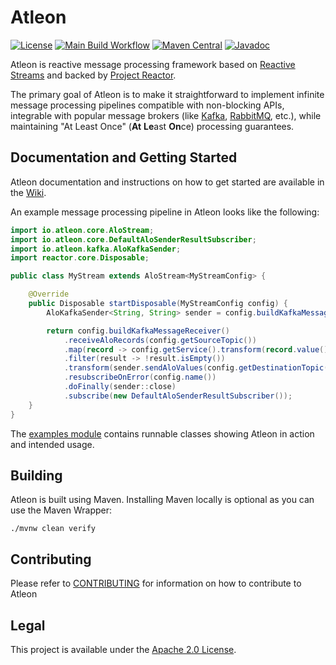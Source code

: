 # Atleon
[![License](https://img.shields.io/badge/License-Apache%202.0-blue.svg)](https://opensource.org/licenses/Apache-2.0)
[![Main Build Workflow](https://github.com/atleon/atleon/actions/workflows/build.yml/badge.svg?branch=main)](https://github.com/atleon/atleon/actions/workflows/build.yml)
[![Maven Central](https://maven-badges.herokuapp.com/maven-central/io.atleon/atleon-core/badge.svg?style=plastic)](https://mvnrepository.com/artifact/io.atleon)
[![Javadoc](https://javadoc.io/badge2/io.atleon/atleon-core/javadoc.svg)](https://javadoc.io/doc/io.atleon/atleon-core)

Atleon is reactive message processing framework based on [Reactive Streams](https://www.reactive-streams.org/) and backed by [Project Reactor](https://projectreactor.io/).

The primary goal of Atleon is to make it straightforward to implement infinite message processing pipelines compatible with non-blocking APIs, integrable with popular message brokers (like [Kafka](https://kafka.apache.org/), [RabbitMQ](https://www.rabbitmq.com/), etc.), while maintaining "At Least Once" (**At** **Le**ast **On**ce) processing guarantees.


## Documentation and Getting Started
Atleon documentation and instructions on how to get started are available in the [Wiki](../../wiki).

An example message processing pipeline in Atleon looks like the following:

```java
import io.atleon.core.AloStream;
import io.atleon.core.DefaultAloSenderResultSubscriber;
import io.atleon.kafka.AloKafkaSender;
import reactor.core.Disposable;

public class MyStream extends AloStream<MyStreamConfig> {

    @Override
    public Disposable startDisposable(MyStreamConfig config) {
        AloKafkaSender<String, String> sender = config.buildKafkaMessageSender();

        return config.buildKafkaMessageReceiver()
            .receiveAloRecords(config.getSourceTopic())
            .map(record -> config.getService().transform(record.value()))
            .filter(result -> !result.isEmpty())
            .transform(sender.sendAloValues(config.getDestinationTopic(), message -> message.substring(0, 1)))
            .resubscribeOnError(config.name())
            .doFinally(sender::close)
            .subscribe(new DefaultAloSenderResultSubscriber());
    }
}
```

The [examples module](examples) contains runnable classes showing Atleon in action and intended usage.

## Building
Atleon is built using Maven. Installing Maven locally is optional as you can use the Maven Wrapper:

```$bash
./mvnw clean verify
```

## Contributing
Please refer to [CONTRIBUTING](CONTRIBUTING.md) for information on how to contribute to Atleon

## Legal
This project is available under the [Apache 2.0 License](http://www.apache.org/licenses/LICENSE-2.0.html).